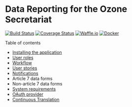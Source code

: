 # Data Reporting for the Ozone Secretariat

[![Build Status](https://travis-ci.org/eaudeweb/ozone.svg?branch=develop)](https://travis-ci.org/eaudeweb/ozone) [![Coverage Status](https://coveralls.io/repos/github/eaudeweb/ozone/badge.svg?branch=develop)](https://coveralls.io/github/eaudeweb/ozone?branch=develop)
[![Waffle.io](https://badge.waffle.io/eaudeweb/ozone.svg?columns=In%20Progress)](https://waffle.io/eaudeweb/ozone)
[![Docker]( https://dockerbuildbadges.quelltext.eu/status.svg?organization=eaudeweb&repository=ozone)](https://hub.docker.com/r/eaudeweb/ozone/builds)

Table of contents

* [Installing the application](docs/install.md)
* [User roles](docs/roles.md)
* [Workflow](docs/workflow.md)
* [User stories](docs/stories.md)
* [Notifications](docs/notifications.md)
* Article 7 data forms
* Non-article 7 data forms
* [System requirements](docs/system.md)
* [OAuth provider](docs/oauth.md)
* [Continuous Translation](docs/translations.md)
